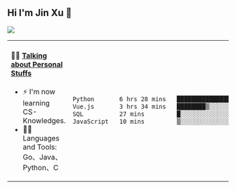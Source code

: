 
## Hi I'm Jin Xu 👋
![](https://komarev.com/ghpvc/?username=jiayouxujin&color=brightgreen&label=PROFILE+VIEWS)



<table align="center">
<tr>
<td valign="top" width="60%">

#### 🏋️‍♀️ <a href="https://github.com/jiayouxujin" target="_blank">Talking about Personal Stuffs</a>
<!-- recent_releases starts -->

- ⚡  I'm now learning CS-Knowledges.  
- 🏊‍♂️ Languages and Tools: Go、Java、Python、C
<!-- recent_releases ends -->
</td>
<td>
 
<!--START_SECTION:waka-->

```txt
Python       6 hrs 28 mins   ███████████████░░░░░░░░░░   60.57 %
Vue.js       3 hrs 34 mins   ████████▒░░░░░░░░░░░░░░░░   33.53 %
SQL          27 mins         █░░░░░░░░░░░░░░░░░░░░░░░░   04.26 %
JavaScript   10 mins         ▒░░░░░░░░░░░░░░░░░░░░░░░░   01.64 %
```

<!--END_SECTION:waka-->
 
</td>
</tr>
</table>






